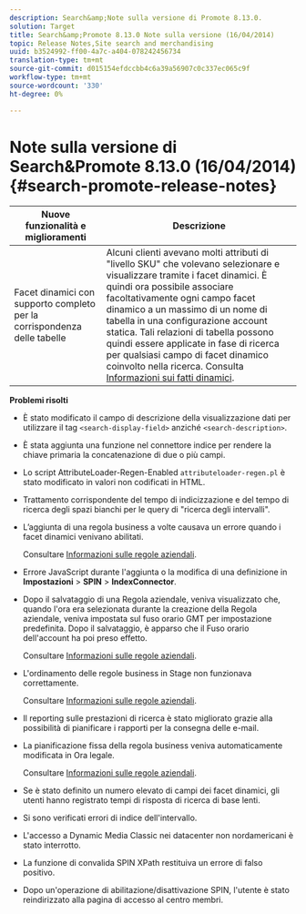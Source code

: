 ```yaml
---
description: Search&amp;Note sulla versione di Promote 8.13.0.
solution: Target
title: Search&amp;Promote 8.13.0 Note sulla versione (16/04/2014)
topic: Release Notes,Site search and merchandising
uuid: b3524992-ff00-4a7c-a404-078242456734
translation-type: tm+mt
source-git-commit: d015154efdccbb4c6a39a56907c0c337ec065c9f
workflow-type: tm+mt
source-wordcount: '330'
ht-degree: 0%

---
```



# Note sulla versione di Search&amp;Promote 8.13.0 (16/04/2014){#search-promote-release-notes}

| Nuove funzionalità e miglioramenti | Descrizione |
|----------------------------------------------|---------------------------------------------------------------------------------------------------------------------------------------------------------------------------------------------------------------------------------------------------------------------------------------------------------------------------------------------------------------------------------------------|
| Facet dinamici con supporto completo per la corrispondenza delle tabelle | Alcuni clienti avevano molti attributi di &quot;livello SKU&quot; che volevano selezionare e visualizzare tramite i facet dinamici. È quindi ora possibile associare facoltativamente ogni campo facet dinamico a un massimo di un nome di tabella in una configurazione account statica. Tali relazioni di tabella possono quindi essere applicate in fase di ricerca per qualsiasi campo di facet dinamico coinvolto nella ricerca. Consulta [Informazioni sui fatti dinamici](../c-about-design-menu/c-about-dynamic-facets.md#concept_E65A70C9C2E04804BF24FBE1B3CAD899). |

**Problemi risolti**

* È stato modificato il campo di descrizione della visualizzazione dati per utilizzare il tag `<search-display-field>` anziché `<search-description>`.
* È stata aggiunta una funzione nel connettore indice per rendere la chiave primaria la concatenazione di due o più campi.
* Lo script AttributeLoader-Regen-Enabled `attributeloader-regen.pl` è stato modificato in valori non codificati in HTML.
* Trattamento corrispondente del tempo di indicizzazione e del tempo di ricerca degli spazi bianchi per le query di &quot;ricerca degli intervalli&quot;.
* L’aggiunta di una regola business a volte causava un errore quando i facet dinamici venivano abilitati.

   Consultare [Informazioni sulle regole aziendali](../c-about-rules-menu/c-about-business-rules.md#concept_2A93D76216754D3D8412CDEA00BD26BD).

* Errore JavaScript durante l&#39;aggiunta o la modifica di una definizione in **Impostazioni** > **SPIN** > **IndexConnector**.
* Dopo il salvataggio di una Regola aziendale, veniva visualizzato che, quando l&#39;ora era selezionata durante la creazione della Regola aziendale, veniva impostata sul fuso orario GMT per impostazione predefinita. Dopo il salvataggio, è apparso che il Fuso orario dell&#39;account ha poi preso effetto.

   Consultare [Informazioni sulle regole aziendali](../c-about-rules-menu/c-about-business-rules.md#concept_2A93D76216754D3D8412CDEA00BD26BD).

* L&#39;ordinamento delle regole business in Stage non funzionava correttamente.

   Consultare [Informazioni sulle regole aziendali](../c-about-rules-menu/c-about-business-rules.md#concept_2A93D76216754D3D8412CDEA00BD26BD).

* Il reporting sulle prestazioni di ricerca è stato migliorato grazie alla possibilità di pianificare i rapporti per la consegna delle e-mail.
* La pianificazione fissa della regola business veniva automaticamente modificata in Ora legale.

   Consultare [Informazioni sulle regole aziendali](../c-about-rules-menu/c-about-business-rules.md#concept_2A93D76216754D3D8412CDEA00BD26BD).

* Se è stato definito un numero elevato di campi dei facet dinamici, gli utenti hanno registrato tempi di risposta di ricerca di base lenti.
* Si sono verificati errori di indice dell&#39;intervallo.
* L&#39;accesso a Dynamic Media Classic nei datacenter non nordamericani è stato interrotto.
* La funzione di convalida SPIN XPath restituiva un errore di falso positivo.

* Dopo un&#39;operazione di abilitazione/disattivazione SPIN, l&#39;utente è stato reindirizzato alla pagina di accesso al centro membri.

